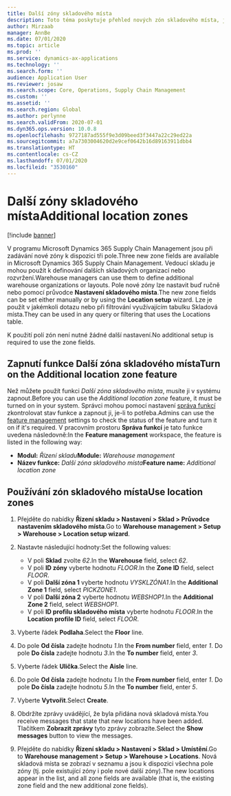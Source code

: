 ```yaml
---
title: Další zóny skladového místa
description: Toto téma poskytuje přehled nových zón skladového místa, jež byly přidány do systému Microsoft Dynamics 365 Supply Chain Management.
author: Mirzaab
manager: AnnBe
ms.date: 07/01/2020
ms.topic: article
ms.prod: ''
ms.service: dynamics-ax-applications
ms.technology: ''
ms.search.form: ''
audience: Application User
ms.reviewer: josaw
ms.search.scope: Core, Operations, Supply Chain Management
ms.custom: ''
ms.assetid: ''
ms.search.region: Global
ms.author: perlynne
ms.search.validFrom: 2020-07-01
ms.dyn365.ops.version: 10.0.8
ms.openlocfilehash: 9727187ad555f9e3d09beed3f3447a22c29ed22a
ms.sourcegitcommit: a7a7303004620d2e9cef0642b16d89163911dbb4
ms.translationtype: HT
ms.contentlocale: cs-CZ
ms.lasthandoff: 07/01/2020
ms.locfileid: "3530160"
---
```

# <a name="additional-location-zones"></a><span data-ttu-id="b5317-103">Další zóny skladového místa</span><span class="sxs-lookup"><span data-stu-id="b5317-103">Additional location zones</span></span>

[!include [banner](../includes/banner.md)]

<span data-ttu-id="b5317-104">V programu Microsoft Dynamics 365 Supply Chain Management jsou při zadávání nové zóny k dispozici tři pole.</span><span class="sxs-lookup"><span data-stu-id="b5317-104">Three new zone fields are available in Microsoft Dynamics 365 Supply Chain Management.</span></span> <span data-ttu-id="b5317-105">Vedoucí skladu je mohou použít k definování dalších skladových organizací nebo rozvržení.</span><span class="sxs-lookup"><span data-stu-id="b5317-105">Warehouse managers can use them to define additional warehouse organizations or layouts.</span></span> <span data-ttu-id="b5317-106">Pole nové zóny lze nastavit buď ručně nebo pomocí průvodce **Nastavení skladového místa**.</span><span class="sxs-lookup"><span data-stu-id="b5317-106">The new zone fields can be set either manually or by using the **Location setup** wizard.</span></span> <span data-ttu-id="b5317-107">Lze je použít v jakémkoli dotazu nebo při filtrování využívajícím tabulku Skladová místa.</span><span class="sxs-lookup"><span data-stu-id="b5317-107">They can be used in any query or filtering that uses the Locations table.</span></span>

<span data-ttu-id="b5317-108">K použití polí zón není nutné žádné další nastavení.</span><span class="sxs-lookup"><span data-stu-id="b5317-108">No additional setup is required to use the zone fields.</span></span>

## <a name="turn-on-the-additional-location-zone-feature"></a><span data-ttu-id="b5317-109">Zapnutí funkce Další zóna skladového místa</span><span class="sxs-lookup"><span data-stu-id="b5317-109">Turn on the Additional location zone feature</span></span>

<span data-ttu-id="b5317-110">Než můžete použít funkci *Další zóna skladového místa*, musíte ji v systému zapnout.</span><span class="sxs-lookup"><span data-stu-id="b5317-110">Before you can use the *Additional location zone* feature, it must be turned on in your system.</span></span> <span data-ttu-id="b5317-111">Správci mohou pomocí nastavení [správa funkcí](../../fin-ops-core/fin-ops/get-started/feature-management/feature-management-overview.md) zkontrolovat stav funkce a zapnout ji, je-li to potřeba.</span><span class="sxs-lookup"><span data-stu-id="b5317-111">Admins can use the [feature management](../../fin-ops-core/fin-ops/get-started/feature-management/feature-management-overview.md) settings to check the status of the feature and turn it on if it's required.</span></span> <span data-ttu-id="b5317-112">V pracovním prostoru **Správa funkcí** je tato funkce uvedena následovně:</span><span class="sxs-lookup"><span data-stu-id="b5317-112">In the **Feature management** workspace, the feature is listed in the following way:</span></span>

- <span data-ttu-id="b5317-113">**Modul:** *Řízení skladu*</span><span class="sxs-lookup"><span data-stu-id="b5317-113">**Module:** *Warehouse management*</span></span>
- <span data-ttu-id="b5317-114">**Název funkce:** *Další zóna skladového místa*</span><span class="sxs-lookup"><span data-stu-id="b5317-114">**Feature name:** *Additional location zone*</span></span>

## <a name="use-location-zones"></a><span data-ttu-id="b5317-115">Používání zón skladového místa</span><span class="sxs-lookup"><span data-stu-id="b5317-115">Use location zones</span></span>

1. <span data-ttu-id="b5317-116">Přejděte do nabídky **Řízení skladu \> Nastavení \> Sklad \> Průvodce nastavením skladového místa**.</span><span class="sxs-lookup"><span data-stu-id="b5317-116">Go to **Warehouse management \> Setup \> Warehouse \> Location setup wizard**.</span></span>
2. <span data-ttu-id="b5317-117">Nastavte následující hodnoty:</span><span class="sxs-lookup"><span data-stu-id="b5317-117">Set the following values:</span></span>

    - <span data-ttu-id="b5317-118">V poli **Sklad** zvolte _62_.</span><span class="sxs-lookup"><span data-stu-id="b5317-118">In the **Warehouse** field, select _62_.</span></span>
    - <span data-ttu-id="b5317-119">V poli **ID zóny** vyberte hodnotu _FLOOR_.</span><span class="sxs-lookup"><span data-stu-id="b5317-119">In the **Zone ID** field, select _FLOOR_.</span></span>
    - <span data-ttu-id="b5317-120">V poli **Další zóna 1** vyberte hodnotu _VYSKLZÓNA1_.</span><span class="sxs-lookup"><span data-stu-id="b5317-120">In the **Additional Zone 1** field, select _PICKZONE1_.</span></span>
    - <span data-ttu-id="b5317-121">V poli **Další zóna 2** vyberte hodnotu _WEBSHOP1_.</span><span class="sxs-lookup"><span data-stu-id="b5317-121">In the **Additional Zone 2** field, select _WEBSHOP1_.</span></span>
    - <span data-ttu-id="b5317-122">V poli **ID profilu skladového místa** vyberte hodnotu _FLOOR_.</span><span class="sxs-lookup"><span data-stu-id="b5317-122">In the **Location profile ID** field, select _FLOOR_.</span></span>

3. <span data-ttu-id="b5317-123">Vyberte řádek **Podlaha**.</span><span class="sxs-lookup"><span data-stu-id="b5317-123">Select the **Floor** line.</span></span>
4. <span data-ttu-id="b5317-124">Do pole **Od čísla** zadejte hodnotu _1_.</span><span class="sxs-lookup"><span data-stu-id="b5317-124">In the **From number** field, enter _1_.</span></span> <span data-ttu-id="b5317-125">Do pole **Do čísla** zadejte hodnotu _3_.</span><span class="sxs-lookup"><span data-stu-id="b5317-125">In the **To number** field, enter _3_.</span></span>
5. <span data-ttu-id="b5317-126">Vyberte řádek **Ulička**.</span><span class="sxs-lookup"><span data-stu-id="b5317-126">Select the **Aisle** line.</span></span>
6. <span data-ttu-id="b5317-127">Do pole **Od čísla** zadejte hodnotu _1_.</span><span class="sxs-lookup"><span data-stu-id="b5317-127">In the **From number** field, enter _1_.</span></span> <span data-ttu-id="b5317-128">Do pole **Do čísla** zadejte hodnotu _5_.</span><span class="sxs-lookup"><span data-stu-id="b5317-128">In the **To number** field, enter _5_.</span></span>
7. <span data-ttu-id="b5317-129">Vyberte **Vytvořit**.</span><span class="sxs-lookup"><span data-stu-id="b5317-129">Select **Create**.</span></span>
8. <span data-ttu-id="b5317-130">Obdržíte zprávy uvádějící, že byla přidána nová skladová místa.</span><span class="sxs-lookup"><span data-stu-id="b5317-130">You receive messages that state that new locations have been added.</span></span> <span data-ttu-id="b5317-131">Tlačítkem **Zobrazit zprávy** tyto zprávy zobrazíte.</span><span class="sxs-lookup"><span data-stu-id="b5317-131">Select the **Show messages** button to view the messages.</span></span>
9. <span data-ttu-id="b5317-132">Přejděte do nabídky **Řízení skladu \> Nastavení \> Sklad \> Umístění**.</span><span class="sxs-lookup"><span data-stu-id="b5317-132">Go to **Warehouse management \> Setup \> Warehouse \> Locations**.</span></span> <span data-ttu-id="b5317-133">Nová skladová místa se zobrazí v seznamu a jsou k dispozici všechna pole zóny (tj. pole existující zóny i pole nové další zóny).</span><span class="sxs-lookup"><span data-stu-id="b5317-133">The new locations appear in the list, and all zone fields are available (that is, the existing zone field and the new additional zone fields).</span></span>
